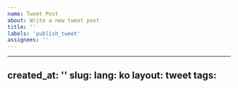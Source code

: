 ```yaml
---
name: Tweet Post
about: Write a new tweet post
title: ''
labels: 'publish_tweet'
assignees: ''
---
```



---
created_at: ''
slug:
lang: ko
layout: tweet
tags:
---
